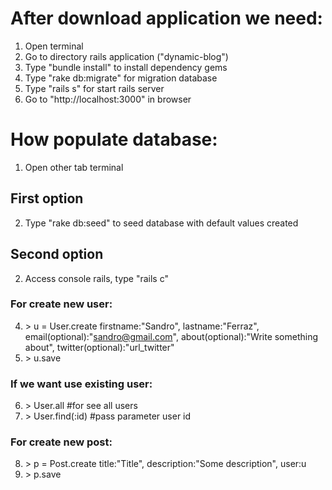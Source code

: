 # After download application we need:
1. Open terminal
2. Go to directory rails application ("dynamic-blog")
3. Type "bundle install" to install dependency gems
4. Type "rake db\:migrate" for migration database
5. Type "rails s" for start rails server
6. Go to "http\://localhost\:3000" in browser

# How populate database:

1. Open other tab terminal

## First option
2. Type "rake db\:seed" to seed database with default values created

## Second option
2. Access console rails, type "rails c"

### For create new user:
4. \> u = User.create firstname:"Sandro", lastname:"Ferraz", email(optional):"sandro@gmail.com", about(optional):"Write something about", twitter(optional):"url_twitter"
5. \> u.save

### If we want use existing user:
6. \> User.all #for see all users
7. \> User.find(:id) #pass parameter user id

### For create new post:
8. \> p = Post.create title:"Title", description:"Some description", user:u
9. \> p.save